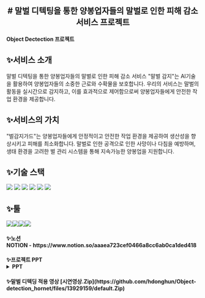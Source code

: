 <h2>
<div align="center"># 말벌 디텍팅을 통한 양봉업자들의 말벌로 인한 피해 감소 서비스 프로젝트
</div>
  <h4> Object Dectection 프로젝트 </h4>
</h2>

<h2>✨서비스 소개</h2>
말벌 디텍팅을 통한 양봉업자들의 말벌로 인한 피해 감소 서비스 "말벌 감지"는 AI기술을 활용하여 양봉업자들의 소중한 근로와 수확물을 보호합니다. 우리의 서비스는 말벌의 활동을 실시간으로 감지하고, 이를 효과적으로 제어함으로써 양봉업자들에게 안전한 작업 환경을 제공합니다.

<h2>✨서비스의 가치</h2>
"벌감지가드"는 양봉업자들에게 안정적이고 안전한 작업 환경을 제공하여 생산성을 향상시키고 피해를 최소화합니다. 말벌로 인한 공격으로 인한 사망이나 다침을 예방하며, 생태 환경을 고려한 벌 관리 시스템을 통해 지속가능한 양봉업을 지원합니다.


<h2>✨기술 스택</h2>
<img src="https://img.shields.io/badge/python-3776AB?style=for-the-badge&logo=python&logoColor=white">
<img src="https://img.shields.io/badge/mysql-4479A1?style=for-the-badge&logo=mysql&logoColor=white">
<img src="https://img.shields.io/badge/html5-E34F26?style=for-the-badge&logo=html5&logoColor=white">
<img src="https://img.shields.io/badge/css-1572B6?style=for-the-badge&logo=css3&logoColor=white">
<img src="https://img.shields.io/badge/javascript-F7DF1E?style=for-the-badge&logo=javascript&logoColor=black">
<img src="https://img.shields.io/badge/linux-FCC624?style=for-the-badge&logo=linux&logoColor=black">

<h2>✨툴</h2>
<img src="https://img.shields.io/badge/GitHub-181717?style=for-the-badge&logo=GitHub&logoColor=white"><img src="https://img.shields.io/badge/Notion-000000?style=for-the-badge&logo=Notion&logoColor=white"><img src="https://img.shields.io/badge/Slack-4A154B?style=for-the-badge&logo=Slack&logoColor=white"><img src="https://img.shields.io/badge/jupyter-F37626?style=for-the-badge&logo=jupyter&logoColor=white">

<h4>✨노션</<h4>
<div></div>
NOTION - https://www.notion.so/aaaea723cef0466a8cc6ab0ca1ded418


<h4>✨프로젝트 PPT</<h4>
  <details>
  <summary>PPT</summary>
<img width="1487" alt="image" src="https://github.com/hdonghun/Object-detection_hornet/assets/67058000/9684b05f-3f64-496c-9803-887cba1b706d">
<img width="1486" alt="image" src="https://github.com/hdonghun/Object-detection_hornet/assets/67058000/c84eaf8a-8557-456f-8af4-f772435f23d3">
<img width="1488" alt="image" src="https://github.com/hdonghun/Object-detection_hornet/assets/67058000/dc40a342-52f0-4fbf-91cd-577b55044252">
<img width="1485" alt="image" src="https://github.com/hdonghun/Object-detection_hornet/assets/67058000/27bf1fe9-032a-4464-afcf-6dac7f5885a4">
<img width="1487" alt="image" src="https://github.com/hdonghun/Object-detection_hornet/assets/67058000/eceb0c50-7e22-4bca-bf9d-33e5ff5b1893">
<img width="1486" alt="image" src="https://github.com/hdonghun/Object-detection_hornet/assets/67058000/3d07e775-7cd4-4bb1-8e8e-22f598f95e56">
<img width="1487" alt="image" src="https://github.com/hdonghun/Object-detection_hornet/assets/67058000/698ad8f5-7334-4fd1-aa31-22a22d777c58">
<img width="1487" alt="image" src="https://github.com/hdonghun/Object-detection_hornet/assets/67058000/f747fa5d-b754-4218-a246-2396e37b275a">
<img width="1487" alt="image" src="https://github.com/hdonghun/Object-detection_hornet/assets/67058000/c81eb216-5a0f-4ed7-b82f-844438fa8154">
<img width="1489" alt="image" src="https://github.com/hdonghun/Object-detection_hornet/assets/67058000/1e032e48-f91b-437a-9302-6094957b4b8f">
<img width="1488" alt="image" src="https://github.com/hdonghun/Object-detection_hornet/assets/67058000/3af48e53-823d-4498-a607-9fecad107ccf">
<img width="1492" alt="image" src="https://github.com/hdonghun/Object-detection_hornet/assets/67058000/461b9e8a-140d-41db-93f2-f94c4dfefbe9">
<img width="1486" alt="image" src="https://github.com/hdonghun/Object-detection_hornet/assets/67058000/466e2af9-38c6-4ad2-a4e7-ff6cf78efc7e">
<img width="1487" alt="image" src="https://github.com/hdonghun/Object-detection_hornet/assets/67058000/b4c1a9e7-6242-4160-8e12-b84ab089c2b4">
<img width="1488" alt="image" src="https://github.com/hdonghun/Object-detection_hornet/assets/67058000/af5f9c02-1a17-4d5b-aeb6-385e21fa5955">
<img width="1487" alt="image" src="https://github.com/hdonghun/Object-detection_hornet/assets/67058000/213a3f2e-2008-4af6-95c0-a28dfd8da58a">
<img width="1487" alt="image" src="https://github.com/hdonghun/Object-detection_hornet/assets/67058000/eacacf35-68b7-4735-87ac-7b86649321f8">
<img width="1487" alt="image" src="https://github.com/hdonghun/Object-detection_hornet/assets/67058000/c2d25734-0007-4085-baa9-9dbb5cdcbd6d">
<img width="1490" alt="image" src="https://github.com/hdonghun/Object-detection_hornet/assets/67058000/51be5e69-578f-40b6-b85d-0bbb48ecd670">
<img width="1487" alt="image" src="https://github.com/hdonghun/Object-detection_hornet/assets/67058000/7c50db25-906c-4734-8c67-7a6f84f42865">
<img width="1487" alt="image" src="https://github.com/hdonghun/Object-detection_hornet/assets/67058000/b1cf43a9-beb9-4a06-86f6-21f12d76b9cf">
<img width="1486" alt="image" src="https://github.com/hdonghun/Object-detection_hornet/assets/67058000/4493df40-8a7c-4d31-9f70-e7ad43043d60">
<img width="1490" alt="image" src="https://github.com/hdonghun/Object-detection_hornet/assets/67058000/c104b9f1-5ae4-4f2d-a031-b88878367fa8">
<img width="1485" alt="image" src="https://github.com/hdonghun/Object-detection_hornet/assets/67058000/42a6ae96-00a1-4b89-a40e-fad30781b887">
<img width="1486" alt="image" src="https://github.com/hdonghun/Object-detection_hornet/assets/67058000/f5ae5e0b-0299-4ac0-992d-aa7f4d39387c">
<img width="1487" alt="image" src="https://github.com/hdonghun/Object-detection_hornet/assets/67058000/e7eb6c99-e169-4103-b354-9db34fdc839a">
</details>


<h4>✨말벌 디텍딩 적용 영상</<h4>
[시연영상.Zip](https://github.com/hdonghun/Object-detection_hornet/files/13929159/default.Zip)






